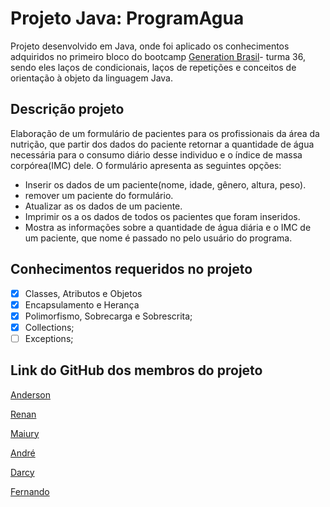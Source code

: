 # Projeto Java: ProgramAgua

Projeto desenvolvido em Java, onde foi aplicado os conhecimentos adquiridos no primeiro bloco do bootcamp [Generation Brasil](https://brazil.generation.org/)- turma 36, sendo eles laços de condicionais, laços de repetições e conceitos de orientação à objeto da linguagem Java.

## Descrição projeto

Elaboração de um formulário de pacientes para os profissionais da área da nutrição, que partir dos dados do paciente retornar a quantidade de água necessária para o consumo diário desse individuo e o índice de massa corpórea(IMC) dele.
 O formulário apresenta as seguintes opções:
+ Inserir os dados de um paciente(nome, idade, gênero, altura, peso).
+ remover um paciente do formulário.
+ Atualizar as os dados de um paciente.
+ Imprimir os a os dados de todos os pacientes que foram inseridos.
+ Mostra as informações sobre a quantidade de água diária e o IMC de um paciente, que nome é passado no pelo usuário do programa.

## Conhecimentos requeridos no projeto

- [x] Classes, Atributos e Objetos
- [x] Encapsulamento e Herança
- [x] Polimorfismo, Sobrecarga e Sobrescrita;
- [x] Collections;
- [ ] Exceptions;

## Link do GitHub dos membros do projeto
[Anderson](https://github.com/Andherline)

[Renan](https://github.com/RenanMoreira92)

[Maiury](https://github.com/maiurysousa)

[André](https://github.com/Dehzxg)

[Darcy](https://github.com/DarcyOliveira)

[Fernando](https://github.com/FernandoFCardoso)

